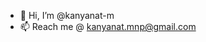 - 👋 Hi, I’m @kanyanat-m
- 📫 Reach me @ kanyanat.mnp@gmail.com

<!---
kanyanat-m/kanyanat-m is a ✨ special ✨ repository because its `README.md` (this file) appears on your GitHub profile.
You can click the Preview link to take a look at your changes.
--->
